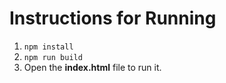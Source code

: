 # Instructions for Running

1. `npm install`
2. `npm run build`
3. Open the **index.html** file to run it.
